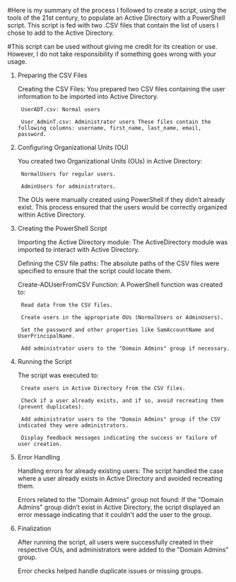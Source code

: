 #Here is my summary of the process I followed to create a script, using the tools of the 21st century, to populate an Active Directory with a PowerShell script.
This script is fed with two .CSV files that contain the list of users I chose to add to the Active Directory.

#This script can be used without giving me credit for its creation or use. However, I do not take responsibility if something goes wrong with your usage.

1. Preparing the CSV Files

    Creating the CSV Files: You prepared two CSV files containing the user information to be imported into Active Directory.

        UserADT.csv: Normal users

        User_AdminT.csv: Administrator users These files contain the following columns: username, first_name, last_name, email, password.

2. Configuring Organizational Units (OU)

    You created two Organizational Units (OUs) in Active Directory:

        NormalUsers for regular users.

        AdminUsers for administrators.

    The OUs were manually created using PowerShell if they didn’t already exist. This process ensured that the users would be correctly organized within Active Directory.

3. Creating the PowerShell Script

    Importing the Active Directory module: The ActiveDirectory module was imported to interact with Active Directory.

    Defining the CSV file paths: The absolute paths of the CSV files were specified to ensure that the script could locate them.

    Create-ADUserFromCSV Function: A PowerShell function was created to:

        Read data from the CSV files.

        Create users in the appropriate OUs (NormalUsers or AdminUsers).

        Set the password and other properties like SamAccountName and UserPrincipalName.

        Add administrator users to the "Domain Admins" group if necessary.

4. Running the Script

    The script was executed to:

        Create users in Active Directory from the CSV files.

        Check if a user already exists, and if so, avoid recreating them (prevent duplicates).

        Add administrator users to the "Domain Admins" group if the CSV indicated they were administrators.

        Display feedback messages indicating the success or failure of user creation.

5. Error Handling

    Handling errors for already existing users: The script handled the case where a user already exists in Active Directory and avoided recreating them.

    Errors related to the "Domain Admins" group not found: If the "Domain Admins" group didn’t exist in Active Directory, the script displayed an error message indicating that it couldn't add the user to the group.

6. Finalization

    After running the script, all users were successfully created in their respective OUs, and administrators were added to the "Domain Admins" group.

    Error checks helped handle duplicate issues or missing groups.
